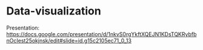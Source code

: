 # Data-visualization
Presentation:
https://docs.google.com/presentation/d/1nkvS0rgYkftXQEJN1KDsTQKRybfbnOcIest25okjnsk/edit#slide=id.g15c2105ec71_0_13
